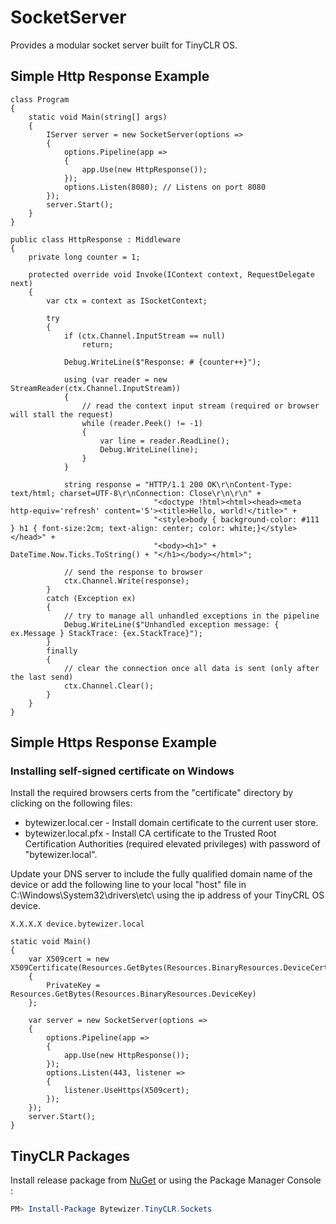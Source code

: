 # SocketServer

Provides a modular socket server built for TinyCLR OS.

## Simple Http Response Example

```CSharp
class Program
{
    static void Main(string[] args)
    {
        IServer server = new SocketServer(options =>
        {
            options.Pipeline(app =>
            {
                app.Use(new HttpResponse());
            });
            options.Listen(8080); // Listens on port 8080
        });
        server.Start();
    }
}

public class HttpResponse : Middleware
{
    private long counter = 1;
      
    protected override void Invoke(IContext context, RequestDelegate next)
    {
        var ctx = context as ISocketContext;
            
        try
        {
            if (ctx.Channel.InputStream == null)
                return;

            Debug.WriteLine($"Response: # {counter++}");

            using (var reader = new StreamReader(ctx.Channel.InputStream))
            {
                // read the context input stream (required or browser will stall the request)
                while (reader.Peek() != -1)
                {
                    var line = reader.ReadLine();
                    Debug.WriteLine(line);
                }
            }

            string response = "HTTP/1.1 200 OK\r\nContent-Type: text/html; charset=UTF-8\r\nConnection: Close\r\n\r\n" +
                                "<doctype !html><html><head><meta http-equiv='refresh' content='5'><title>Hello, world!</title>" +
                                "<style>body { background-color: #111 } h1 { font-size:2cm; text-align: center; color: white;}</style></head>" +
                                "<body><h1>" + DateTime.Now.Ticks.ToString() + "</h1></body></html>";

            // send the response to browser
            ctx.Channel.Write(response);
        }
        catch (Exception ex)
        {
            // try to manage all unhandled exceptions in the pipeline
            Debug.WriteLine($"Unhandled exception message: { ex.Message } StackTrace: {ex.StackTrace}");
        }
        finally
        {
            // clear the connection once all data is sent (only after the last send)
            ctx.Channel.Clear();
        }
    }
}
```

## Simple Https Response Example

### Installing self-signed certificate on Windows

Install the required browsers certs from the "certificate" directory by clicking on the following files:

* bytewizer.local.cer - Install domain certificate to the current user store.
* bytewizer.local.pfx - Install CA certificate to the Trusted Root Certification Authorities (required elevated privileges) with password of "bytewizer.local".

Update your DNS server to include the fully qualified domain name of the device or add the following line to your local "host" file in C:\Windows\System32\drivers\etc\ using the ip address of your TinyCRL OS device.

```console
X.X.X.X device.bytewizer.local  
```

```CSharp
static void Main()
{
    var X509cert = new X509Certificate(Resources.GetBytes(Resources.BinaryResources.DeviceCert))
    {
        PrivateKey = Resources.GetBytes(Resources.BinaryResources.DeviceKey)
    };

    var server = new SocketServer(options =>
    {
        options.Pipeline(app =>
        {
            app.Use(new HttpResponse());
        });
        options.Listen(443, listener =>
        {
            listener.UseHttps(X509cert);
        });
    });
    server.Start();
}
```

## TinyCLR Packages
Install release package from [NuGet](https://www.nuget.org/packages?q=bytewizer.tinyclr) or using the Package Manager Console :
```powershell
PM> Install-Package Bytewizer.TinyCLR.Sockets
```
